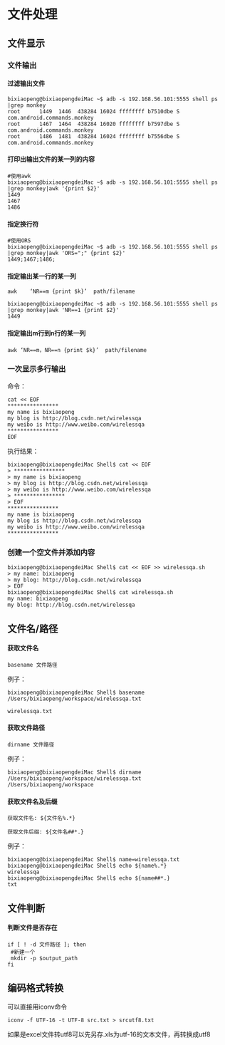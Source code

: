 # 文件处理

## 文件显示

### 文件输出

#### 过滤输出文件

```
bixiaopeng@bixiaopengdeiMac ~$ adb -s 192.168.56.101:5555 shell ps |grep monkey
root      1449  1446  438284 16024 ffffffff b7510dbe S com.android.commands.monkey
root      1467  1464  438284 16020 ffffffff b7597dbe S com.android.commands.monkey
root      1486  1481  438284 16024 ffffffff b7556dbe S com.android.commands.monkey
```
#### 打印出输出文件的某一列的内容

```
#使用awk
bixiaopeng@bixiaopengdeiMac ~$ adb -s 192.168.56.101:5555 shell ps |grep monkey|awk '{print $2}'
1449
1467
1486
```
#### 指定换行符

```
#使用ORS
bixiaopeng@bixiaopengdeiMac ~$ adb -s 192.168.56.101:5555 shell ps |grep monkey|awk 'ORS=";" {print $2}'
1449;1467;1486;
```

#### 指定输出某一行的某一列

```
awk    ‘NR==m {print $k}’  path/filename
```

```
bixiaopeng@bixiaopengdeiMac ~$ adb -s 192.168.56.101:5555 shell ps |grep monkey|awk 'NR==1 {print $2}'
1449
```

#### 指定输出m行到n行的某一列

```
awk ‘NR==m，NR==n {print $k}’  path/filename
```

### 一次显示多行输出

命令：

```
cat << EOF
****************
my name is bixiaopeng
my blog is http://blog.csdn.net/wirelessqa
my weibo is http://www.weibo.com/wirelessqa
****************
EOF
```
执行结果：

```
bixiaopeng@bixiaopengdeiMac Shell$ cat << EOF
> ****************
> my name is bixiaopeng
> my blog is http://blog.csdn.net/wirelessqa
> my weibo is http://www.weibo.com/wirelessqa
> ****************
> EOF
****************
my name is bixiaopeng
my blog is http://blog.csdn.net/wirelessqa
my weibo is http://www.weibo.com/wirelessqa
****************
```

### 创建一个空文件并添加内容 

```
bixiaopeng@bixiaopengdeiMac Shell$ cat << EOF >> wirelessqa.sh
> my name: bixiaopeng
> my blog: http://blog.csdn.net/wirelessqa
> EOF
bixiaopeng@bixiaopengdeiMac Shell$ cat wirelessqa.sh
my name: bixiaopeng
my blog: http://blog.csdn.net/wirelessqa
```

## 文件名/路径

#### 获取文件名

```
basename 文件路径
```

例子：

```
bixiaopeng@bixiaopengdeiMac Shell$ basename /Users/bixiaopeng/workspace/wirelessqa.txt

wirelessqa.txt
```
#### 获取文件路径

```
dirname 文件路径
```
例子：

```
bixiaopeng@bixiaopengdeiMac Shell$ dirname /Users/bixiaopeng/workspace/wirelessqa.txt
/Users/bixiaopeng/workspace
```
#### 获取文件名及后缀

```
获取文件名: ${文件名%.*}

获取文件后缀: ${文件名##*.}

```
例子： 

```
bixiaopeng@bixiaopengdeiMac Shell$ name=wirelessqa.txt
bixiaopeng@bixiaopengdeiMac Shell$ echo ${name%.*}
wirelessqa
bixiaopeng@bixiaopengdeiMac Shell$ echo ${name##*.}
txt
```
## 文件判断

#### 判断文件是否存在

```
if [ ! -d 文件路径 ]; then
 #新建一个
 mkdir -p $output_path
fi
```


## 编码格式转换

可以直接用iconv命令

    iconv -f UTF-16 -t UTF-8 src.txt > srcutf8.txt

如果是excel文件转utf8可以先另存.xls为utf-16的文本文件，再转换成utf8

